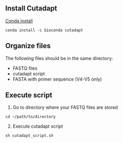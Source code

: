 ## Install Cutadapt

[Conda install](https://anaconda.org/bioconda/cutadapt)

`conda install -c bioconda cutadapt`


## Organize files
The following files should be in the same directory:
- FASTQ files
- cutadapt script
- FASTA with primer sequence (V4-V5 only)


## Execute script
1. Go to directory where your FASTQ files are stored

  `cd ~/path/to/directory`

2. Execute cutadapt script

`sh cutadapt_script.sh`
